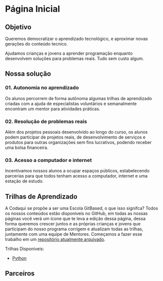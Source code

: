 # Página Inicial

## Objetivo

Queremos democratizar o aprendizado tecnológico, e aproximar novas gerações do conteúdo tecnico.

Ajudamos crianças e jovens a aprender programação enquanto desenvolvem soluções para problemas reais. Tudo sem custo algum.

## Nossa solução

### 01. Autonomia no aprendizado
Os alunos percorrem de forma autônoma algumas trilhas de aprendizado criadas com a ajuda de especialistas voluntários e semanalmente encontram um mentor para atividades práticas.

### 02. Resolução de problemas reais
Além dos projetos pessoais desenvolvido ao longo do curso, os alunos podem participar de projetos reais, de desenvolvimento de serviços e produtos para outras organizações sem fins lucrativos, podendo receber uma bolsa financeira.

### 03. Acesso a computador e internet
Incentivamos nossos alunos a ocupar espaços públicos, estabelecendo parcerias para que todos tenham acesso a computador, internet e uma estação de estudo.

## Trilhas de Aprendizado

A Codaqui se propõe a ser uma Escola GitBased, o que isso signifca? Todos os nossos conteúdos estão disponíveis no GitHub, em todas as nossas páginas você verá um ícone que te leva a edição dessa página, dessa forma queremos crescer juntos e as próprias crianças e jovens que participam do nosso programa corrigem e atualizam todas as trilhas, juntamente com uma equipe de Mentores. Começamos a fazer esse trabalho em um [repositório atualmente arquivado](https://github.com/codaqui/institucional-trilhas-estudos).

Trilhas Disponíveis:
 - [Python](trilhas/python.md)

## Parceiros

